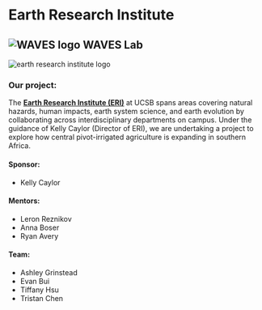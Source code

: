 
# Earth Research Institute 
## ![WAVES logo](images/WAVES_logo.png) WAVES Lab

![earth research institute logo](images/eri_logo.png)


### Our project:
The **[Earth Research Institute (ERI)](https://www.eri.ucsb.edu)** at UCSB spans areas covering natural hazards, human impacts, earth system science, and earth evolution by collaborating across interdisciplinary departments on campus. Under the guidance of Kelly Caylor (Director of ERI), we are undertaking a project to explore how central pivot-irrigated agriculture is expanding in southern Africa.
#### Sponsor:
- Kelly Caylor
#### Mentors: 
- Leron Reznikov
- Anna Boser
- Ryan Avery
#### Team: 
- Ashley Grinstead
- Evan Bui
- Tiffany Hsu
- Tristan Chen

